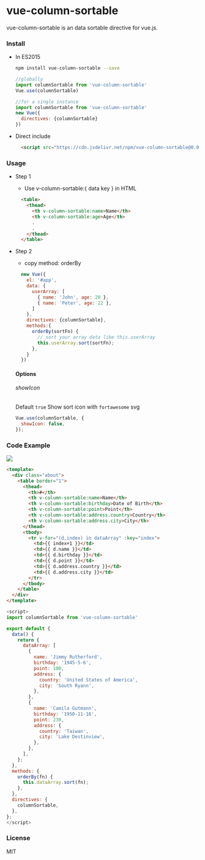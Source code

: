 # vue-column-sortable

vue-column-sortable is an data sortable directive for vue.js.

### Install

- In ES2015
  ```Bash
  npm install vue-column-sortable --save
  ```
  ```JavaScript
  //globally
  import columnSortable from 'vue-column-sortable'
  Vue.use(columnSortable)

  //for a single instance
  import columnSortable from 'vue-column-sortable'
  new Vue({
    directives: {columnSortable}
  })
  ```

- Direct include

  ```html
    <script src="https://cdn.jsdelivr.net/npm/vue-column-sortable@0.0.1/dist/vue-column-sortable.js"></script>
  ```

### Usage

- Step 1
  - Use v-column-sortable:{ data key } in HTML
  ```html
    <table>
      <thead>
        <th v-column-sortable:name>Name</th>
        <th v-column-sortable:age>Age</th>
        .
        .
      </thead>
    </table>
  ```
- Step 2
  - copy method: orderBy

  ```javascript
    new Vue({
      el: '#app',
      data: {
        userArray: [
          { name: 'John', age: 20 },
          { name: 'Peter', age: 22 },
        ]
      },
      directives: {columnSortable},
      methods:{
        orderBy(sortFn) {
          // sort your array data like this.userArray
          this.userArray.sort(sortFn);
        },
      }
    })
  ```
  #### Options
  ###### showIcon
  Default `true`
  Show sort icon with `fortawesome` svg

  ```javascript
  Vue.use(columnSortable, {
    showIcon: false,
  });
  ```

### Code Example

<img src="https://github.com/runkids/vue-column-sortable/blob/master/demo/column-sortable.gif?raw=true"/>

```html
<template>
  <div class="about">
    <table border="1">
      <thead>
        <th>#</th>
        <th v-column-sortable:name>Name</th>
        <th v-column-sortable:birthday>Date of Birth</th>
        <th v-column-sortable:point>Point</th>
        <th v-column-sortable:address.country>Country</th>
        <th v-column-sortable:address.city>City</th>
      </thead>
      <tbody>
        <tr v-for="(d,index) in dataArray" :key="index">
          <td>{{ index+1 }}</td>
          <td>{{ d.name }}</td>
          <td>{{ d.birthday }}</td>
          <td>{{ d.point }}</td>
          <td>{{ d.address.country }}</td>
          <td>{{ d.address.city }}</td>
        </tr>
      </tbody>
    </table>
  </div>
</template>
```
```javascript
<script>
import columnSortable from 'vue-column-sortable'

export default {
  data() {
    return {
      dataArray: [
        {
          name: 'Jimmy Rutherford',
          birthday: '1945-5-6',
          point: 100,
          address: {
            country: 'United States of America',
            city: 'South Ryann',
          },
        },
        {
          name: 'Camila Gutmann',
          birthday: '1950-11-16',
          point: 230,
          address: {
            country: 'Taiwan',
            city: 'Lake Destinview',
          },
        },
      ],
    };
  },
  methods: {
    orderBy(fn) {
      this.dataArray.sort(fn);
    },
  },
  directives: {
    columnSortable,
  },
};
</script>
```

### License

MIT
